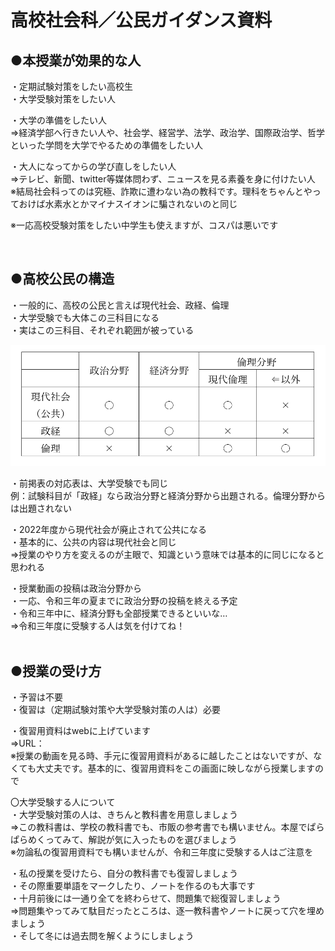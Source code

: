 # 高校社会科／公民ガイダンス資料  
  
  
  
## ●本授業が効果的な人  
・定期試験対策をしたい高校生  
・大学受験対策をしたい人  
  
・大学の準備をしたい人  
⇒経済学部へ行きたい人や、社会学、経営学、法学、政治学、国際政治学、哲学といった学問を大学でやるための準備をしたい人  
  
・大人になってからの学び直しをしたい人  
⇒テレビ、新聞、twitter等媒体問わず、ニュースを見る素養を身に付けたい人  
※結局社会科ってのは究極、詐欺に遭わない為の教科です。理科をちゃんとやっておけば水素水とかマイナスイオンに騙されないのと同じ  
  
※一応高校受験対策をしたい中学生も使えますが、コスパは悪いです  
  
   
## ●高校公民の構造  
・一般的に、高校の公民と言えば現代社会、政経、倫理  
・大学受験でも大体この三科目になる  
・実はこの三科目、それぞれ範囲が被っている  
  
![](media/highschoolcivicsguidance01.png)  
  
  
・前掲表の対応表は、大学受験でも同じ  
例：試験科目が「政経」なら政治分野と経済分野から出題される。倫理分野からは出題されない  
  
・2022年度から現代社会が廃止されて公共になる  
・基本的に、公共の内容は現代社会と同じ  
⇒授業のやり方を変えるのが主眼で、知識という意味では基本的に同じになると思われる  
  
・授業動画の投稿は政治分野から  
・一応、令和三年の夏までに政治分野の投稿を終える予定  
・令和三年中に、経済分野も全部授業できるといいな…  
⇒令和三年度に受験する人は気を付けてね！  
   
## ●授業の受け方  
・予習は不要  
・復習は（定期試験対策や大学受験対策の人は）必要  
  
・復習用資料はwebに上げています  
⇒URL：  
※授業の動画を見る時、手元に復習用資料があるに越したことはないですが、なくても大丈夫です。基本的に、復習用資料をこの画面に映しながら授業しますので  
  
  
〇大学受験する人について  
・大学受験対策の人は、きちんと教科書を用意しましょう  
⇒この教科書は、学校の教科書でも、市販の参考書でも構いません。本屋でぱらぱらめくってみて、解説が気に入ったものを選びましょう  
※勿論私の復習用資料でも構いませんが、令和三年度に受験する人はご注意を  
  
・私の授業を受けたら、自分の教科書でも復習しましょう  
・その際重要単語をマークしたり、ノートを作るのも大事です  
・十月前後には一通り全てを終わらせて、問題集で総復習しましょう  
⇒問題集やってみて駄目だったところは、逐一教科書やノートに戻って穴を埋めましょう  
・そして冬には過去問を解くようにしましょう  
  